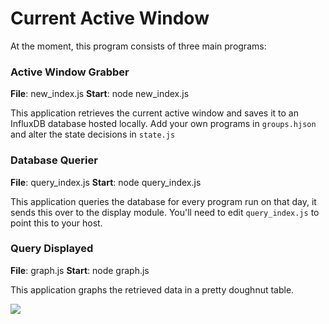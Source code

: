 # Current Active Window

At the moment, this program consists of three main programs:

### Active Window Grabber

**File**: new_index.js
**Start**: node new_index.js

This application retrieves the current active window and saves it to an InfluxDB database hosted locally.  Add your own programs in `groups.hjson` and alter the state decisions in `state.js`

### Database Querier

**File**: query_index.js
**Start**: node query_index.js

This application queries the database for every program run on that day, it sends this over to the display module.  You'll need to edit `query_index.js` to point this to your host.

### Query Displayed

**File**: graph.js
**Start**: node graph.js

This application graphs the retrieved data in a pretty doughnut table.

![](https://puu.sh/xDbwu/fc29df614a.png)